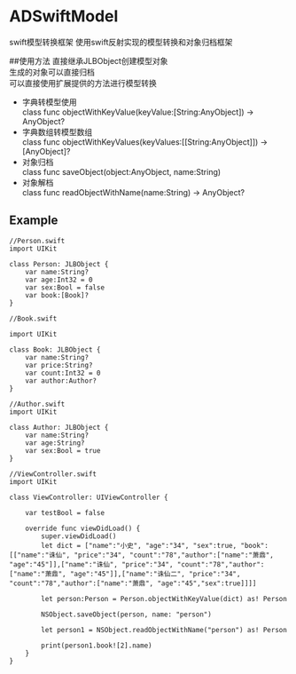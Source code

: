 # ADSwiftModel
swift模型转换框架
使用swift反射实现的模型转换和对象归档框架

##使用方法
直接继承JLBObject创建模型对象</br>
生成的对象可以直接归档</br>
可以直接使用扩展提供的方法进行模型转换</br>
* 字典转模型使用</br>
class func objectWithKeyValue(keyValue:[String:AnyObject]) -> AnyObject?</br>
* 字典数组转模型数组</br>
class func objectWithKeyValues(keyValues:[[String:AnyObject]]) -> [AnyObject]?</br>
* 对象归档</br>
 class func saveObject(object:AnyObject, name:String)</br>
* 对象解档</br>
  class func readObjectWithName(name:String) -> AnyObject?</br>
## Example

```  
//Person.swift
import UIKit

class Person: JLBObject {
    var name:String?
    var age:Int32 = 0
    var sex:Bool = false
    var book:[Book]?
}

//Book.swift

import UIKit

class Book: JLBObject {
    var name:String?
    var price:String?
    var count:Int32 = 0
    var author:Author?
}

//Author.swift
import UIKit

class Author: JLBObject {
    var name:String?
    var age:String?
    var sex:Bool = true
}

//ViewController.swift
import UIKit

class ViewController: UIViewController {
    
    var testBool = false

    override func viewDidLoad() {
        super.viewDidLoad()
        let dict = ["name":"小史", "age":"34", "sex":true, "book":[["name":"诛仙", "price":"34", "count":"78","author":["name":"萧鼎", "age":"45"]],["name":"诛仙", "price":"34", "count":"78","author":["name":"萧鼎", "age":"45"]],["name":"诛仙二", "price":"34", "count":"78","author":["name":"萧鼎", "age":"45","sex":true]]]]
        
        let person:Person = Person.objectWithKeyValue(dict) as! Person
        
        NSObject.saveObject(person, name: "person")
        
        let person1 = NSObject.readObjectWithName("person") as! Person
        
        print(person1.book![2].name)
    }
}
```

